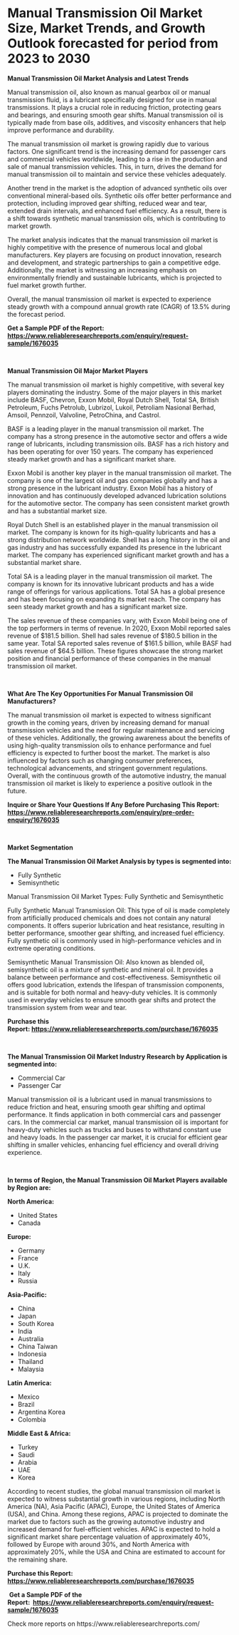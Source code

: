 <p><h1>Manual Transmission Oil Market Size, Market Trends, and Growth Outlook forecasted for period from 2023 to 2030</h1></p><p><strong>Manual Transmission Oil Market Analysis and Latest Trends</strong></p>
<p><p>Manual transmission oil, also known as manual gearbox oil or manual transmission fluid, is a lubricant specifically designed for use in manual transmissions. It plays a crucial role in reducing friction, protecting gears and bearings, and ensuring smooth gear shifts. Manual transmission oil is typically made from base oils, additives, and viscosity enhancers that help improve performance and durability.</p><p>The manual transmission oil market is growing rapidly due to various factors. One significant trend is the increasing demand for passenger cars and commercial vehicles worldwide, leading to a rise in the production and sale of manual transmission vehicles. This, in turn, drives the demand for manual transmission oil to maintain and service these vehicles adequately.</p><p>Another trend in the market is the adoption of advanced synthetic oils over conventional mineral-based oils. Synthetic oils offer better performance and protection, including improved gear shifting, reduced wear and tear, extended drain intervals, and enhanced fuel efficiency. As a result, there is a shift towards synthetic manual transmission oils, which is contributing to market growth.</p><p>The market analysis indicates that the manual transmission oil market is highly competitive with the presence of numerous local and global manufacturers. Key players are focusing on product innovation, research and development, and strategic partnerships to gain a competitive edge. Additionally, the market is witnessing an increasing emphasis on environmentally friendly and sustainable lubricants, which is projected to fuel market growth further.</p><p>Overall, the manual transmission oil market is expected to experience steady growth with a compound annual growth rate (CAGR) of 13.5% during the forecast period.</p></p>
<p><strong>Get a Sample PDF of the Report:&nbsp; <a href="https://www.reliableresearchreports.com/enquiry/request-sample/1676035">https://www.reliableresearchreports.com/enquiry/request-sample/1676035</a></strong></p>
<p>&nbsp;</p>
<p><strong>Manual Transmission Oil Major Market Players</strong></p>
<p><p>The manual transmission oil market is highly competitive, with several key players dominating the industry. Some of the major players in this market include BASF, Chevron, Exxon Mobil, Royal Dutch Shell, Total SA, British Petroleum, Fuchs Petrolub, Lubrizol, Lukoil, Petroliam Nasional Berhad, Amsoil, Pennzoil, Valvoline, PetroChina, and Castrol.</p><p>BASF is a leading player in the manual transmission oil market. The company has a strong presence in the automotive sector and offers a wide range of lubricants, including transmission oils. BASF has a rich history and has been operating for over 150 years. The company has experienced steady market growth and has a significant market share.</p><p>Exxon Mobil is another key player in the manual transmission oil market. The company is one of the largest oil and gas companies globally and has a strong presence in the lubricant industry. Exxon Mobil has a history of innovation and has continuously developed advanced lubrication solutions for the automotive sector. The company has seen consistent market growth and has a substantial market size.</p><p>Royal Dutch Shell is an established player in the manual transmission oil market. The company is known for its high-quality lubricants and has a strong distribution network worldwide. Shell has a long history in the oil and gas industry and has successfully expanded its presence in the lubricant market. The company has experienced significant market growth and has a substantial market share.</p><p>Total SA is a leading player in the manual transmission oil market. The company is known for its innovative lubricant products and has a wide range of offerings for various applications. Total SA has a global presence and has been focusing on expanding its market reach. The company has seen steady market growth and has a significant market size.</p><p>The sales revenue of these companies vary, with Exxon Mobil being one of the top performers in terms of revenue. In 2020, Exxon Mobil reported sales revenue of $181.5 billion. Shell had sales revenue of $180.5 billion in the same year. Total SA reported sales revenue of $161.5 billion, while BASF had sales revenue of $64.5 billion. These figures showcase the strong market position and financial performance of these companies in the manual transmission oil market.</p></p>
<p>&nbsp;</p>
<p><strong>What Are The Key Opportunities For Manual Transmission Oil Manufacturers?</strong></p>
<p><p>The manual transmission oil market is expected to witness significant growth in the coming years, driven by increasing demand for manual transmission vehicles and the need for regular maintenance and servicing of these vehicles. Additionally, the growing awareness about the benefits of using high-quality transmission oils to enhance performance and fuel efficiency is expected to further boost the market. The market is also influenced by factors such as changing consumer preferences, technological advancements, and stringent government regulations. Overall, with the continuous growth of the automotive industry, the manual transmission oil market is likely to experience a positive outlook in the future.</p></p>
<p><strong>Inquire or Share Your Questions If Any Before Purchasing This Report: <a href="https://www.reliableresearchreports.com/enquiry/pre-order-enquiry/1676035">https://www.reliableresearchreports.com/enquiry/pre-order-enquiry/1676035</a></strong></p>
<p>&nbsp;</p>
<p><strong>Market Segmentation</strong></p>
<p><strong>The Manual Transmission Oil Market Analysis by types is segmented into:</strong></p>
<p><ul><li>Fully Synthetic</li><li>Semisynthetic</li></ul></p>
<p><p>Manual Transmission Oil Market Types: Fully Synthetic and Semisynthetic</p><p>Fully Synthetic Manual Transmission Oil: This type of oil is made completely from artificially produced chemicals and does not contain any natural components. It offers superior lubrication and heat resistance, resulting in better performance, smoother gear shifting, and increased fuel efficiency. Fully synthetic oil is commonly used in high-performance vehicles and in extreme operating conditions.</p><p>Semisynthetic Manual Transmission Oil: Also known as blended oil, semisynthetic oil is a mixture of synthetic and mineral oil. It provides a balance between performance and cost-effectiveness. Semisynthetic oil offers good lubrication, extends the lifespan of transmission components, and is suitable for both normal and heavy-duty vehicles. It is commonly used in everyday vehicles to ensure smooth gear shifts and protect the transmission system from wear and tear.</p></p>
<p><strong>Purchase this Report:&nbsp;<a href="https://www.reliableresearchreports.com/purchase/1676035">https://www.reliableresearchreports.com/purchase/1676035</a></strong></p>
<p>&nbsp;</p>
<p><strong>The Manual Transmission Oil Market Industry Research by Application is segmented into:</strong></p>
<p><ul><li>Commercial Car</li><li>Passenger Car</li></ul></p>
<p><p>Manual transmission oil is a lubricant used in manual transmissions to reduce friction and heat, ensuring smooth gear shifting and optimal performance. It finds application in both commercial cars and passenger cars. In the commercial car market, manual transmission oil is important for heavy-duty vehicles such as trucks and buses to withstand constant use and heavy loads. In the passenger car market, it is crucial for efficient gear shifting in smaller vehicles, enhancing fuel efficiency and overall driving experience.</p></p>
<p>&nbsp;</p>
<p><strong>In terms of Region, the Manual Transmission Oil Market Players available by Region are:</strong></p>
<p>
    <p> <strong> North America: </strong>
        <ul>
            <li>United States</li>
            <li>Canada</li>
        </ul>
        </p> 
    <p> <strong> Europe: </strong>
        <ul>
            <li>Germany</li>
            <li>France</li>
            <li>U.K.</li>
            <li>Italy</li>
            <li>Russia</li>
        </ul>
        </p> 
    <p> <strong> Asia-Pacific: </strong>
        <ul>
            <li>China</li>
            <li>Japan</li>
            <li>South Korea</li>
            <li>India</li>
            <li>Australia</li>
            <li>China Taiwan</li>
            <li>Indonesia</li>
            <li>Thailand</li>
            <li>Malaysia</li>
        </ul>
        </p> 
    <p> <strong> Latin America: </strong>
        <ul>
            <li>Mexico</li>
            <li>Brazil</li>
            <li>Argentina Korea</li>
            <li>Colombia</li>
        </ul>
        </p> 
    <p> <strong> Middle East & Africa: </strong>
        <ul>
            <li>Turkey</li>
            <li>Saudi</li>
            <li>Arabia</li>
            <li>UAE</li>
            <li>Korea</li>
        </ul>
    </p>
    </p>
<p><p>According to recent studies, the global manual transmission oil market is expected to witness substantial growth in various regions, including North America (NA), Asia Pacific (APAC), Europe, the United States of America (USA), and China. Among these regions, APAC is projected to dominate the market due to factors such as the growing automotive industry and increased demand for fuel-efficient vehicles. APAC is expected to hold a significant market share percentage valuation of approximately 40%, followed by Europe with around 30%, and North America with approximately 20%, while the USA and China are estimated to account for the remaining share.</p></p>
<p><strong>Purchase this Report: <a href="https://www.reliableresearchreports.com/purchase/1676035">https://www.reliableresearchreports.com/purchase/1676035</a></strong></p>
<p>&nbsp;<strong>Get a Sample PDF of the Report:&nbsp;&nbsp;<a href="https://www.reliableresearchreports.com/enquiry/request-sample/1676035">https://www.reliableresearchreports.com/enquiry/request-sample/1676035</a></strong></p>
<p><strong></strong></p>
<p>Check more reports on https://www.reliableresearchreports.com/</p>